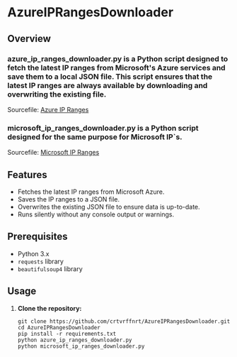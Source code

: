 # AzureIPRangesDownloader

## Overview
### azure_ip_ranges_downloader.py is a Python script designed to fetch the latest IP ranges from Microsoft's Azure services and save them to a local JSON file. This script ensures that the latest IP ranges are always available by downloading and overwriting the existing file.

Sourcefile: [Azure IP Ranges](https://www.microsoft.com/en-us/download/details.aspx?id=53602 "Download Azure IP Ranges CSV")

### microsoft_ip_ranges_downloader.py is a Python script designed for the same purpose for Microsoft IP`s.

Sourcefile: [Microsoft IP Ranges](https://www.microsoft.com/en-us/download/details.aspx?id=53602 "Download Microsoft IP Ranges CSV")



## Features
- Fetches the latest IP ranges from Microsoft Azure.
- Saves the IP ranges to a JSON file.
- Overwrites the existing JSON file to ensure data is up-to-date.
- Runs silently without any console output or warnings.

## Prerequisites
- Python 3.x
- `requests` library
- `beautifulsoup4` library

## Usage
1. **Clone the repository:**
   ```
   git clone https://github.com/crtvrffnrt/AzureIPRangesDownloader.git
   cd AzureIPRangesDownloader
   pip install -r requirements.txt
   python azure_ip_ranges_downloader.py
   python microsoft_ip_ranges_downloader.py

   ``` 
